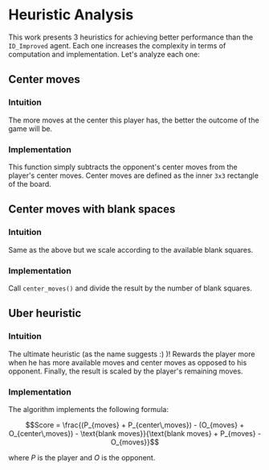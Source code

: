 # Heuristic Analysis

This work presents 3 heuristics for achieving better performance than the `ID_Improved` agent. Each one increases the complexity in terms of computation and implementation. Let's analyze each one:

## Center moves

### Intuition

The more moves at the center this player has, the better the outcome of the game will be.

### Implementation

This function simply subtracts the opponent's center moves from the player's center moves. Center moves are defined as the inner `3x3` rectangle of the board.

## Center moves with blank spaces

### Intuition

Same as the above but we scale according to the available blank squares.

### Implementation

Call `center_moves()` and divide the result by the number of blank squares.

## Uber heuristic

### Intuition

The ultimate heuristic (as the name suggests :) )! Rewards the player more when he has more available moves and center moves as opposed to his opponent.  Finally, the result is scaled by the player's remaining moves.

### Implementation

The algorithm implements the following formula:

$$Score = \frac{(P_{moves} + P_{center\,moves}) - (O_{moves} + O_{center\,moves}) - \text{blank moves}}{\text{blank moves} + P_{moves} - O_{moves}}$$

where $P$ is the player and $O$ is the opponent.
